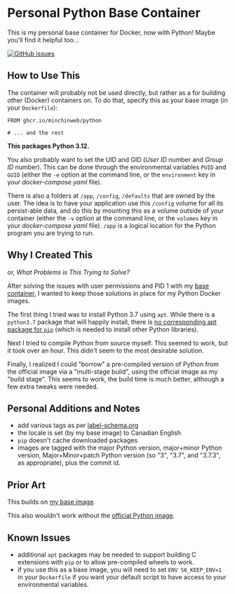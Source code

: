 # Personal Python Base Container

This is my personal base container for Docker, now with Python! Maybe you'll
find it helpful too...

[![GitHub issues](https://img.shields.io/github/issues-raw/minchinweb/docker-python.svg?style=popout)](https://github.com/MinchinWeb/docker-python/issues)
<!--
[![Docker Pulls](https://img.shields.io/docker/pulls/minchinweb/python.svg?style=popout)](https://hub.docker.com/r/minchinweb/python)
-->

## How to Use This

The container will probably not be used directly, but rather as a for building
other (Docker) containers on. To do that, specify this as your base image (in
your `Dockerfile`):

    FROM ghcr.io/minchinweb/python

    # ... and the rest

**This packages Python 3.12.**

You also probably want to set the UID and GID (*User ID* number and *Group ID*
number). This can be done through the environmental variables `PUID` and `GUID`
(either the `-e` option at the command line, or the `environment` key in your
*docker-compose.yaml* file).

There is also a folders at `/app`, `/config`, `/defaults` that are owned by the
user. The idea is to have your application use this `/config` volume for all
its persist-able data, and do this by mounting this as a volume outside of your
container (either the `-v` option at the command line, or the `volumes` key in
your *docker-compose.yaml* file). `/app` is a logical location for the Python
program you are trying to run.

## Why I Created This

or, *What Problems is This Trying to Solve?*

After solving the issues with user permissions and PID 1 with my [base
container](https://github.com/MinchinWeb/docker-base), I wanted to keep those
solutions in place for my Python Docker images.

The first thing I tried was to install Python 3.7 using `apt`. While there is a
`python3.7` package that will happily install, there is [no corresponding apt
package for
`pip`](https://bugs.launchpad.net/ubuntu/+source/python3-defaults/+bug/1800723)
(which is needed to install other Python libraries).

Next I tried to compile Python from source myself. This seemed to work, but it
took over an hour. This didn't seem to the most desirable solution.

Finally, I realized I could "borrow" a pre-compiled version of Python from the
official image via a "multi-stage build", using the official image as my "build
stage". This seems to work, the build time is much better, although a few extra
tweaks were needed.

## Personal Additions and Notes

- add various tags as per [label-schema.org](http://label-schema.org/rc1/)
- the locale is set (by my base image) to Canadian English
- `pip` doesn't cache downloaded packages
- images are tagged with the major Python version, major+minor Python version,
  Major+Minor+patch Python version (so "3", "3.7", and "3.7.3", as
  appropriate), plus the commit id.

## Prior Art

This builds on [my base image](https://github.com/MinchinWeb/docker-base).

This also wouldn't work without the [official Python
image](https://hub.docker.com/_/python).

## Known Issues

- additional `apt` packages may be needed to support building C extensions with
  `pip` or to allow pre-compiled wheels to work.
- if you use this as a base image, you will need to set `ENV S6_KEEP_ENV=1` in
  your `Dockerfile` if you want your default script to have access to your
  environmental variables.
